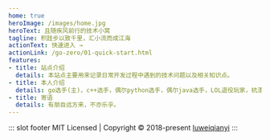 ```yaml
---
home: true
heroImage: /images/home.jpg
heroText: 且随疾风前行的技术小窝
tagline: 积跬步以致千里，汇小流而成江海
actionText: 快速进入 →
actionLink: /go-zero/01-quick-start.html
features:
- title: 站点介绍
  details: 本站点主要用来记录日常开发过程中遇到的技术问题以及相关知识点。
- title: 本人介绍
  details: go选手(主)，c++选手，偶尔python选手，偶尔java选手，LOL退役玩家，杭漂选手。
- title: 寄语
  details: 有朋自远方来，不亦乐乎。
---
```


::: slot footer
MIT Licensed | Copyright © 2018-present [luweiqianyi](https://github.com/luweiqianyi)
:::
